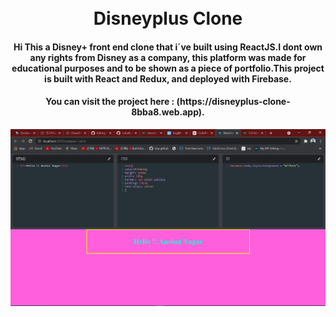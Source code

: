 <h1 align="center">
  <br>
  Disneyplus Clone
  <br>
</h1>
<h4 align="center">Hi This a Disney+ front end clone that i´ve built using ReactJS.I dont own any rights from Disney as a company, this platform was made for educational purposes and to be shown as a piece of portfolio.This project is built with React and Redux, and deployed with Firebase.</h4>
<h4 align="center">You can visit the project here : (https://disneyplus-clone-8bba8.web.app).</h4>


<p align="center">
  <img  src="https://raw.githubusercontent.com/anshul456ch/codepen-clone/master/public/demo.png">
</p>
